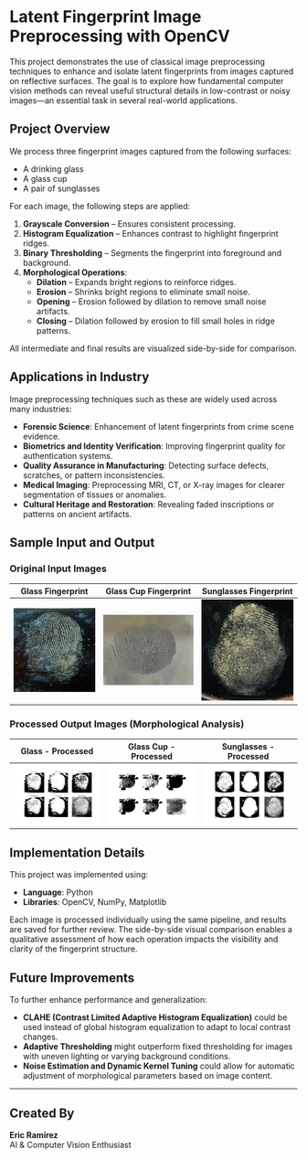 # Latent Fingerprint Image Preprocessing with OpenCV

This project demonstrates the use of classical image preprocessing techniques to enhance and isolate latent fingerprints from images captured on reflective surfaces. The goal is to explore how fundamental computer vision methods can reveal useful structural details in low-contrast or noisy images—an essential task in several real-world applications.

## Project Overview

We process three fingerprint images captured from the following surfaces:

- A drinking glass
- A glass cup
- A pair of sunglasses

For each image, the following steps are applied:

1. **Grayscale Conversion** – Ensures consistent processing.
2. **Histogram Equalization** – Enhances contrast to highlight fingerprint ridges.
3. **Binary Thresholding** – Segments the fingerprint into foreground and background.
4. **Morphological Operations**:
   - **Dilation** – Expands bright regions to reinforce ridges.
   - **Erosion** – Shrinks bright regions to eliminate small noise.
   - **Opening** – Erosion followed by dilation to remove small noise artifacts.
   - **Closing** – Dilation followed by erosion to fill small holes in ridge patterns.

All intermediate and final results are visualized side-by-side for comparison.

## Applications in Industry

Image preprocessing techniques such as these are widely used across many industries:

- **Forensic Science**: Enhancement of latent fingerprints from crime scene evidence.
- **Biometrics and Identity Verification**: Improving fingerprint quality for authentication systems.
- **Quality Assurance in Manufacturing**: Detecting surface defects, scratches, or pattern inconsistencies.
- **Medical Imaging**: Preprocessing MRI, CT, or X-ray images for clearer segmentation of tissues or anomalies.
- **Cultural Heritage and Restoration**: Revealing faded inscriptions or patterns on ancient artifacts.

## Sample Input and Output

### Original Input Images

| Glass Fingerprint | Glass Cup Fingerprint | Sunglasses Fingerprint |
|-------------------|-----------------------|------------------------|
| ![](./fingerprint-glass.jpg) | ![](./fingerprint-glasscup.jpg) | ![](./fingerprint-sunglasses.jpg) |

### Processed Output Images (Morphological Analysis)

| Glass - Processed | Glass Cup - Processed | Sunglasses - Processed |
|-------------------|-----------------------|-------------------------|
| ![](./fingerprint-glass_morphology.png) | ![](./fingerprint-glasscup_morphology.png) | ![](./fingerprint-sunglasses_morphology.png) |

## Implementation Details

This project was implemented using:

- **Language**: Python
- **Libraries**: OpenCV, NumPy, Matplotlib

Each image is processed individually using the same pipeline, and results are saved for further review. The side-by-side visual comparison enables a qualitative assessment of how each operation impacts the visibility and clarity of the fingerprint structure.

## Future Improvements

To further enhance performance and generalization:

- **CLAHE (Contrast Limited Adaptive Histogram Equalization)** could be used instead of global histogram equalization to adapt to local contrast changes.
- **Adaptive Thresholding** might outperform fixed thresholding for images with uneven lighting or varying background conditions.
- **Noise Estimation and Dynamic Kernel Tuning** could allow for automatic adjustment of morphological parameters based on image content.

---

## Created By

**Eric Ramirez**  
AI & Computer Vision Enthusiast
